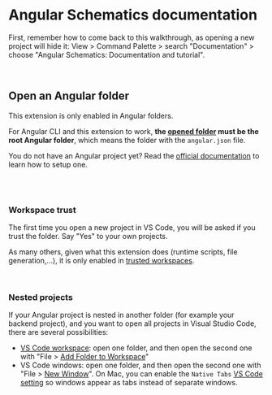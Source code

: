 # Angular Schematics documentation

First, remember how to come back to this walkthrough, as opening a new project will hide it: View > Command Palette > search "Documentation" > choose "Angular Schematics: Documentation and tutorial".

<br>

## Open an Angular folder

This extension is only enabled in Angular folders.

For Angular CLI and this extension to work, **the [opened folder](command:vscode.openFolder) must be the root Angular folder**, which means the folder with the `angular.json` file.

You do not have an Angular project yet? Read the [official documentation](https://angular.io/guide/setup-local) to learn how to setup one.

<br>
<br>

### Workspace trust

The first time you open a new project in VS Code, you will be asked if you trust the folder. Say "Yes" to your own projects.

As many others, given what this extension does (runtime scripts, file generation,...), it is only enabled in [trusted workspaces](https://code.visualstudio.com/docs/editor/workspace-trust).

<br>

### Nested projects

If your Angular project is nested in another folder (for example your backend project),
and you want to open all projects in Visual Studio Code, there are several possibilities:
- [VS Code workspace](https://code.visualstudio.com/docs/editor/workspaces): open one folder, and then open the second one with "File > [Add Folder to Workspace](addRootFolder)"
- VS Code windows: open one folder, and then open the second one with "File > [New Window](command:vscode.newWindow)". On Mac, you can enable the `Native Tabs` [VS Code setting](command:workbench.action.openGlobalSettings) so windows appear as tabs instead of separate windows.

<br>
